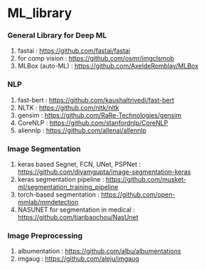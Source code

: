 # ML_library

### General Library for Deep ML
1. fastai : https://github.com/fastai/fastai
2. for comp vision : https://github.com/osmr/imgclsmob
3. MLBox (auto-ML) : https://github.com/AxeldeRomblay/MLBox


### NLP
1. fast-bert : https://github.com/kaushaltrivedi/fast-bert
2. NLTK : https://github.com/nltk/nltk
3. gensim : https://github.com/RaRe-Technologies/gensim
4. CoreNLP : https://github.com/stanfordnlp/CoreNLP
5. aliennlp : https://github.com/allenai/allennlp

### Image Segmentation
1. keras based Segnet, FCN, UNet, PSPNet : https://github.com/divamgupta/image-segmentation-keras
2. keras segmentation pipeline : https://github.com/musket-ml/segmentation_training_pipeline
3. torch-based segmentation : https://github.com/open-mmlab/mmdetection
4. NASUNET for segmentation in medical : https://github.com/tianbaochou/NasUnet

### Image Preprocessing
1. albumentation : https://github.com/albu/albumentations
2. imgaug : https://github.com/aleju/imgaug

